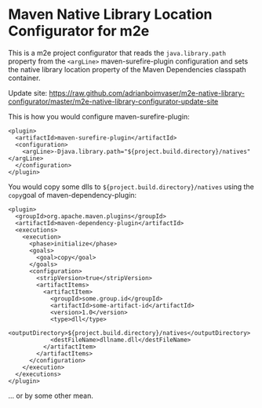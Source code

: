 Maven Native Library Location Configurator for m2e
==================================================

This is a m2e project configurator that reads the `java.library.path` property from the `<argLine>` maven-surefire-plugin configuration and sets the native library location property of the Maven Dependencies classpath container.

Update site: https://raw.github.com/adrianboimvaser/m2e-native-library-configurator/master/m2e-native-library-configurator-update-site

This is how you would configure maven-surefire-plugin:

    <plugin>
      <artifactId>maven-surefire-plugin</artifactId>
      <configuration>
        <argLine>-Djava.library.path="${project.build.directory}/natives"</argLine>
      </configuration>
    </plugin>

You would copy some dlls to `${project.build.directory}/natives` using the `copy`goal of maven-dependency-plugin:

    <plugin>
      <groupId>org.apache.maven.plugins</groupId>
      <artifactId>maven-dependency-plugin</artifactId>
      <executions>
        <execution>
          <phase>initialize</phase>
          <goals>
            <goal>copy</goal>
          </goals>
          <configuration>
            <stripVersion>true</stripVersion>
            <artifactItems>
              <artifactItem>
                <groupId>some.group.id</groupId>
                <artifactId>some-artifact-id</artifactId>
                <version>1.0</version>
                <type>dll</type>
                <outputDirectory>${project.build.directory}/natives</outputDirectory>
                <destFileName>dllname.dll</destFileName>
              </artifactItem>
            </artifactItems>
          </configuration>
        </execution>
      </executions>
    </plugin>

... or by some other mean.
